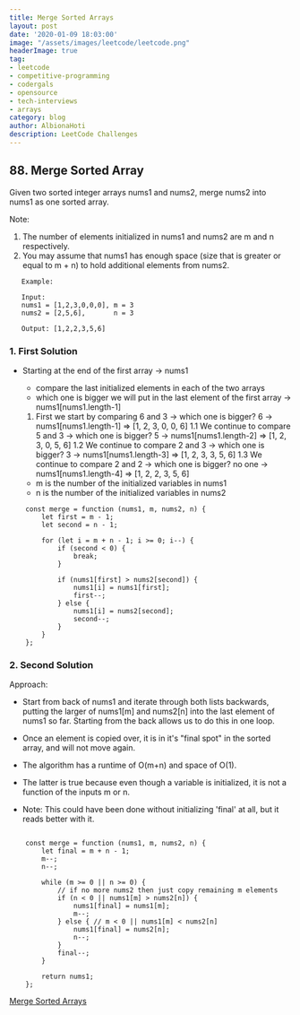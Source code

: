 ```yaml
---
title: Merge Sorted Arrays
layout: post
date: '2020-01-09 18:03:00'
image: "/assets/images/leetcode/leetcode.png"
headerImage: true
tag:
- leetcode
- competitive-programming
- codergals
- opensource
- tech-interviews
- arrays
category: blog
author: AlbionaHoti
description: LeetCode Challenges
---
```


## 88. Merge Sorted Array


Given two sorted integer arrays nums1 and nums2, merge nums2
into nums1 as one sorted array.

Note:
1. The number of elements initialized in nums1 and nums2 are m and n respectively.
2. You may assume that nums1 has enough space (size that is greater or
    equal to m + n) to hold additional elements from nums2.

```
   Example:

   Input: 
   nums1 = [1,2,3,0,0,0], m = 3
   nums2 = [2,5,6],       n = 3

   Output: [1,2,2,3,5,6]

```

### 1. First Solution

 * Starting at the end of the first array -> nums1
      * compare the last initialized elements in each of the two arrays
      * which one is bigger we will put in the last element of the first array -> nums1[nums1.length-1] 
      
      1. First we start by comparing 6 and 3 -> which one is bigger? 6 -> nums1[nums1.length-1] => [1, 2, 3, 0, 0, 6]
          1.1 We continue to compare 5 and 3 -> which one is bigger? 5 -> nums1[nums1.length-2] => [1, 2, 3, 0, 5, 6]
          1.2 We continue to compare 2 and 3 -> which one is bigger? 3 -> nums1[nums1.length-3] => [1, 2, 3, 3, 5, 6]
          1.3 We continue to compare 2 and 2 -> which one is bigger? no one -> nums1[nums1.length-4] => [1, 2, 2, 3, 5, 6]


    * m is the number of the initialized variables in nums1
    * n is the number of the initialized variables in nums2 


```
    const merge = function (nums1, m, nums2, n) {
        let first = m - 1;
        let second = n - 1;

        for (let i = m + n - 1; i >= 0; i--) {
            if (second < 0) {
                break;
            }

            if (nums1[first] > nums2[second]) {
                nums1[i] = nums1[first];
                first--;
            } else { 
                nums1[i] = nums2[second];
                second--;
            }
        }
    };

```

### 2. Second Solution

Approach: 

* Start from back of nums1 and iterate through both lists
backwards, putting the larger of nums1[m] and nums2[n] into the last 
element of nums1 so far.  Starting from the back allows us to
do this in one loop. 

* Once an element is copied over, it is in it's "final spot" in the sorted
array, and will not move again. 

* The algorithm has a runtime of O(m+n) and space of O(1).

* The latter is true because even though a variable is initialized, 
it is not a function of the inputs m or n.

*  Note: This could have been done without initializing 'final' at all,
but it reads better with it.

```

    const merge = function (nums1, m, nums2, n) {
        let final = m + n - 1;
        m--;
        n--;

        while (m >= 0 || n >= 0) {
            // if no more nums2 then just copy remaining m elements
            if (n < 0 || nums1[m] > nums2[n]) {
                nums1[final] = nums1[m];
                m--;
            } else { // m < 0 || nums1[m] < nums2[n]
                nums1[final] = nums2[n];
                n--;
            }
            final--;
        }

        return nums1;
    };
```





[Merge Sorted Arrays](https://leetcode.com/problems/merge-sorted-array/)
